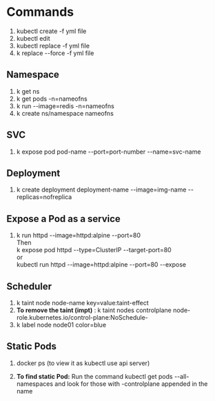 # Commands

1. kubectl create -f yml file
2. kubectl edit
3. kubectl replace -f yml file
4. k replace --force -f yml file

## Namespace
1. k get ns
2. k get pods -n=nameofns
3. k run <podname> --image=redis -n=nameofns
4. k create ns/namespace nameofns

## SVC
1. k expose pod pod-name --port=port-number --name=svc-name

## Deployment
1. k create deployment deployment-name --image=img-name --replicas=nofreplica

## Expose a Pod as a service

1. k run httpd --image=httpd:alpine --port=80  <br>
Then <br>
k expose pod httpd --type=ClusterIP --target-port=80 <br>
            or <br>
 kubectl run httpd --image=httpd:alpine --port=80 --expose

## Scheduler

1. k taint node node-name key=value:taint-effect
2. **To remove the taint (impt)** : k taint nodes controlplane node-role.kubernetes.io/control-plane:NoSchedule-
3. k label node node01 color=blue

## Static Pods
1. docker ps (to view it as kubectl use api server)

2. **To find static Pod:** Run the command kubectl get pods --all-namespaces and look for those with -controlplane appended in the name











